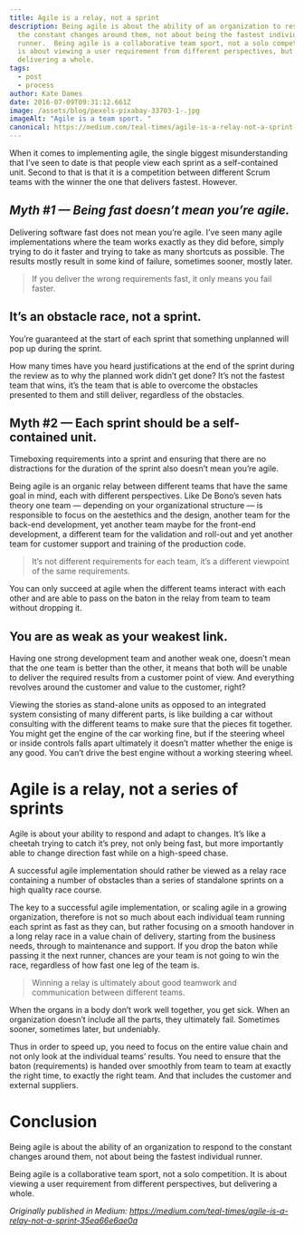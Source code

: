 ```yaml
---
title: Agile is a relay, not a sprint
description: Being agile is about the ability of an organization to respond to
  the constant changes around them, not about being the fastest individual
  runner.  Being agile is a collaborative team sport, not a solo competition. It
  is about viewing a user requirement from different perspectives, but
  delivering a whole.
tags:
  - post
  - process
author: Kate Dames
date: 2016-07-09T09:31:12.661Z
image: /assets/blog/pexels-pixabay-33703-1-.jpg
imageAlt: "Agile is a team sport. "
canonical: https://medium.com/teal-times/agile-is-a-relay-not-a-sprint-35ea66e6ae0a
---
```

When it comes to implementing agile, the single biggest misunderstanding that I’ve seen to date is that people view each sprint as a self-contained unit. Second to that is that it is a competition between different Scrum teams with the winner the one that delivers fastest. However.

## *Myth #1 — Being fast doesn’t mean you’re agile.*

Delivering software fast does not mean you’re agile. I’ve seen many agile implementations where the team works exactly as they did before, simply trying to do it faster and trying to take as many shortcuts as possible. The results mostly result in some kind of failure, sometimes sooner, mostly later.

> If you deliver the wrong requirements fast, it only means you fail faster.

## It’s an obstacle race, not a sprint.

You’re guaranteed at the start of each sprint that something unplanned will pop up during the sprint.

How many times have you heard justifications at the end of the sprint during the review as to why the planned work didn’t get done? It’s not the fastest team that wins, it’s the team that is able to overcome the obstacles presented to them and still deliver, regardless of the obstacles.

## Myth #2 — Each sprint should be a self-contained unit.

Timeboxing requirements into a sprint and ensuring that there are no distractions for the duration of the sprint also doesn’t mean you’re agile.

Being agile is an organic relay between different teams that have the same goal in mind, each with different perspectives. Like De Bono’s seven hats theory one team — depending on your organizational structure — is responsible to focus on the aestethics and the design, another team for the back-end development, yet another team maybe for the front-end development, a different team for the validation and roll-out and yet another team for customer support and training of the production code.

> It’s not different requirements for each team, it’s a different viewpoint of the same requirements.

You can only succeed at agile when the different teams interact with each other and are able to pass on the baton in the relay from team to team without dropping it.

## You are as weak as your weakest link.

Having one strong development team and another weak one, doesn’t mean that the one team is better than the other, it means that both will be unable to deliver the required results from a customer point of view. And everything revolves around the customer and value to the customer, right?

Viewing the stories as stand-alone units as opposed to an integrated system consisting of many different parts, is like building a car without consulting with the different teams to make sure that the pieces fit together. You might get the engine of the car working fine, but if the steering wheel or inside controls falls apart ultimately it doesn’t matter whether the enige is any good. You can’t drive the best engine without a working steering wheel.

# Agile is a relay, not a series of sprints

Agile is about your ability to respond and adapt to changes. It’s like a cheetah trying to catch it’s prey, not only being fast, but more importantly able to change direction fast while on a high-speed chase.

A successful agile implementation should rather be viewed as a relay race containing a number of obstacles than a series of standalone sprints on a high quality race course.

The key to a successful agile implementation, or scaling agile in a growing organization, therefore is not so much about each individual team running each sprint as fast as they can, but rather focusing on a smooth handover in a long relay race in a value chain of delivery, starting from the business needs, through to maintenance and support. If you drop the baton while passing it the next runner, chances are your team is not going to win the race, regardless of how fast one leg of the team is.

> Winning a relay is ultimately about good teamwork and communication between different teams.

When the organs in a body don’t work well together, you get sick. When an organization doesn’t include all the parts, they ultimately fail. Sometimes sooner, sometimes later, but undeniably.

Thus in order to speed up, you need to focus on the entire value chain and not only look at the individual teams’ results. You need to ensure that the baton (requirements) is handed over smoothly from team to team at exactly the right time, to exactly the right team. And that includes the customer and external suppliers.

# Conclusion

Being agile is about the ability of an organization to respond to the constant changes around them, not about being the fastest individual runner.

Being agile is a collaborative team sport, not a solo competition. It is about viewing a user requirement from different perspectives, but delivering a whole.





*Originally published in Medium: https://medium.com/teal-times/agile-is-a-relay-not-a-sprint-35ea66e6ae0a*